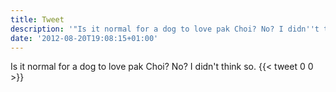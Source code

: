 ```yaml
---
title: Tweet
description: '"Is it normal for a dog to love pak Choi? No? I didn''t think so."'
date: '2012-08-20T19:08:15+01:00'
---
```

Is it normal for a dog to love pak Choi? No? I didn't think so.
      {{< tweet 0 0 >}}
    
